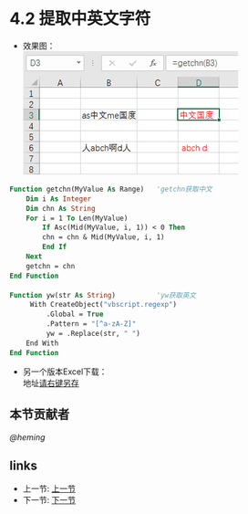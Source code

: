 # 4.2 提取中英文字符
* 效果图：  
![](/images/4.2.jpg?raw=true)

```vb
Function getchn(MyValue As Range)	'getchn获取中文
	Dim i As Integer
	Dim chn As String
	For i = 1 To Len(MyValue)
		If Asc(Mid(MyValue, i, 1)) < 0 Then
		chn = chn & Mid(MyValue, i, 1)
		End If
	Next
	getchn = chn
End Function
	
Function yw(str As String)			'yw获取英文
	 With CreateObject("vbscript.regexp")
	     .Global = True
	     .Pattern = "[^a-zA-Z]"
	     yw = .Replace(str, " ")
	End With
End Function
```

- 另一个版本Excel下载：  
地址[请右键另存](/src/4.2.xls)

## 本节贡献者
*@heming*

## links
  * 上一节: [上一节](<04.1.md>)
  * 下一节: [下一节](<04.3.md>)
